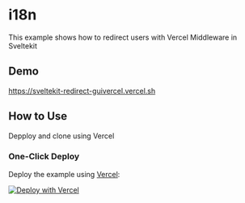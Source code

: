 
# i18n

This example shows how to redirect users with Vercel Middleware in Sveltekit

## Demo

https://sveltekit-redirect-guivercel.vercel.sh

## How to Use

Depploy and clone using Vercel 

### One-Click Deploy

Deploy the example using [Vercel](https://vercel.com?utm_source=github&utm_medium=readme&utm_campaign=next-example):

[![Deploy with Vercel](https://vercel.com/button)](https://vercel.com/new/clone?repository-url=https://github.com/vercel/examples/tree/main/edge-functions/skeltekit-redirect&project-name=sveltekit-redirect&repository-name=sveltekit-redirect)

